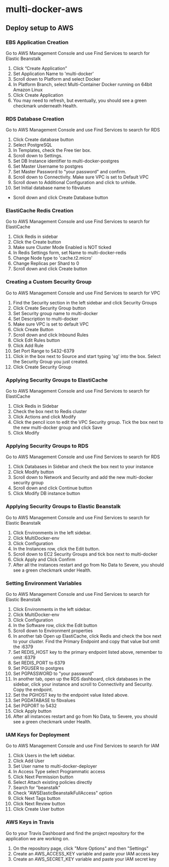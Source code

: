 # multi-docker-aws

## Deploy setup to AWS

### EBS Application Creation

Go to AWS Management Console and use Find Services to search for Elastic Beanstalk

1. Click “Create Application”
2. Set Application Name to 'multi-docker'
3. Scroll down to Platform and select Docker
4. In Platform Branch, select Multi-Container Docker running on 64bit Amazon Linux
5. Click Create Application
6. You may need to refresh, but eventually, you should see a green checkmark underneath Health.
    
### RDS Database Creation

Go to AWS Management Console and use Find Services to search for RDS

1. Click Create database button
2. Select PostgreSQL
3. In Templates, check the Free tier box.
4. Scroll down to Settings.
5. Set DB Instance identifier to multi-docker-postgres
6. Set Master Username to postgres
7. Set Master Password to "your password" and confirm.
8. Scroll down to Connectivity. Make sure VPC is set to Default VPC
9. Scroll down to Additional Configuration and click to unhide.
10. Set Initial database name to fibvalues
- Scroll down and click Create Database button

### ElastiCache Redis Creation

Go to AWS Management Console and use Find Services to search for ElastiCache

1. Click Redis in sidebar
2. Click the Create button
3. Make sure Cluster Mode Enabled is NOT ticked
4. In Redis Settings form, set Name to multi-docker-redis
5. Change Node type to 'cache.t2.micro'
6. Change Replicas per Shard to 0
7. Scroll down and click Create button

### Creating a Custom Security Group

Go to AWS Management Console and use Find Services to search for VPC

1. Find the Security section in the left sidebar and click Security Groups
2. Click Create Security Group button
3. Set Security group name to multi-docker
4. Set Description to multi-docker
5. Make sure VPC is set to default VPC
6. Click Create Button
7. Scroll down and click Inbound Rules
8. Click Edit Rules button
9. Click Add Rule
10. Set Port Range to 5432-6379
11. Click in the box next to Source and start typing 'sg' into the box. Select the Security Group you just created.
12. Click Create Security Group

### Applying Security Groups to ElastiCache

Go to AWS Management Console and use Find Services to search for ElastiCache

1. Click Redis in Sidebar
2. Check the box next to Redis cluster
3. Click Actions and click Modify
4. Click the pencil icon to edit the VPC Security group. Tick the box next to the new multi-docker group and click Save
5. Click Modify


### Applying Security Groups to RDS

Go to AWS Management Console and use Find Services to search for RDS

1. Click Databases in Sidebar and check the box next to your instance
2. Click Modify button
3. Scroll down to Network and Security and add the new multi-docker security group
4. Scroll down and click Continue button
5. Click Modify DB instance button

### Applying Security Groups to Elastic Beanstalk

Go to AWS Management Console and use Find Services to search for Elastic Beanstalk

1. Click Environments in the left sidebar.
2. Click MultiDocker-env
3. Click Configuration
4. In the Instances row, click the Edit button.
5. Scroll down to EC2 Security Groups and tick box next to multi-docker
6. Click Apply and Click Confirm
7. After all the instances restart and go from No Data to Severe, you should see a green checkmark under Health.

### Setting Environment Variables

Go to AWS Management Console and use Find Services to search for Elastic Beanstalk

1. Click Environments in the left sidebar.
2. Click MultiDocker-env
3. Click Configuration
4. In the Software row, click the Edit button
5. Scroll down to Environment properties
6. In another tab Open up ElastiCache, click Redis and check the box next to your cluster. Find the Primary Endpoint and copy that value but omit the :6379
7. Set REDIS_HOST key to the primary endpoint listed above, remember to omit :6379
8. Set REDIS_PORT to 6379
9. Set PGUSER to postgres
10. Set PGPASSWORD to "your password"
12. In another tab, open up the RDS dashboard, click databases in the sidebar, click your instance and scroll to Connectivity and Security. Copy the endpoint.
13. Set the PGHOST key to the endpoint value listed above.
14. Set PGDATABASE to fibvalues
15. Set PGPORT to 5432
16. Click Apply button
17. After all instances restart and go from No Data, to Severe, you should see a green checkmark under Health.

### IAM Keys for Deployment

Go to AWS Management Console and use Find Services to search for IAM

1. Click Users in the left sidebar.
2. Click Add User
3. Set User name to multi-docker-deployer
4. In Access Type select Programmatic access
5. Click Next Permission button
6. Select Attach existing policies directly 
7. Search for "beanstalk"
8. Check "AWSElasticBeanstalkFullAccess" option
9. Click Next Tags button
10. Click Next Review button
11. Click Create User button

### AWS Keys in Travis

Go to your Travis Dashboard and find the project repository for the application we are working on.

1. On the repository page, click "More Options" and then "Settings"
2. Create an AWS_ACCESS_KEY variable and paste your IAM access key
3. Create an AWS_SECRET_KEY variable and paste your IAM secret key


